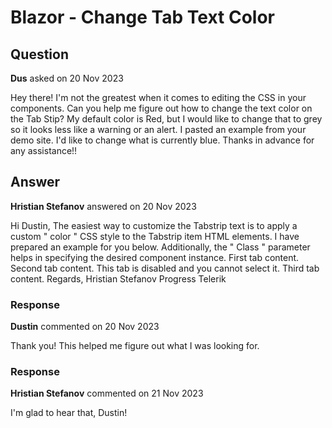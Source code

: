 # Blazor - Change Tab Text Color

## Question

**Dus** asked on 20 Nov 2023

Hey there! I'm not the greatest when it comes to editing the CSS in your components. Can you help me figure out how to change the text color on the Tab Stip? My default color is Red, but I would like to change that to grey so it looks less like a warning or an alert. I pasted an example from your demo site. I'd like to change what is currently blue. Thanks in advance for any assistance!!

## Answer

**Hristian Stefanov** answered on 20 Nov 2023

Hi Dustin, The easiest way to customize the Tabstrip text is to apply a custom " color " CSS style to the Tabstrip item HTML elements. I have prepared an example for you below. Additionally, the " Class " parameter helps in specifying the desired component instance. <style>.my-tabstrip.k-tabstrip-items-wrapper.k-item,.my-tabstrip.k-tabstrip-items-wrapper.k-item:hover { color: grey;
} </style> <TelerikTabStrip Class="my-tabstrip"> <TabStripTab Title="First"> First tab content. </TabStripTab> <TabStripTab Title="Second" Disabled="true"> Second tab content. This tab is disabled and you cannot select it. </TabStripTab> <TabStripTab Title="Third"> Third tab content. </TabStripTab> </TelerikTabStrip> Regards, Hristian Stefanov Progress Telerik

### Response

**Dustin** commented on 20 Nov 2023

Thank you! This helped me figure out what I was looking for.

### Response

**Hristian Stefanov** commented on 21 Nov 2023

I'm glad to hear that, Dustin!
